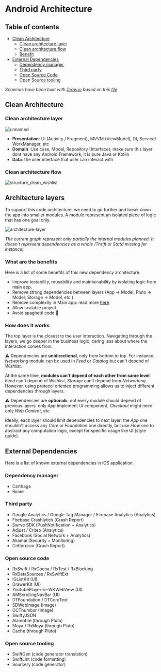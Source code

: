 
# Android Architecture

## Table of contents
<!-- TOC -->

- [Clean Architecture](#Clean-Architecture)
    - [Clean architecture layer](#Clean-architecture-layer)
    - [Clean architecture flow](#Clean-architecture-flow)
    - [Benefit](#How-does-it-works)
- [External Dependencies](#external-dependencies)
    - [Dependency manager](#dependency-manager)
    - [Third party](#third-party)
    - [Open Source Code](#open-source-code)
    - [Open Source tooling](#open-source-tooling)

_Schemas have been built with [Draw.io](https://draw.io) based on this [file](./assets/20191204-ios-architecture.drawio)_

## Clean Architecture

### Clean architecture layer

![unnamed](https://user-images.githubusercontent.com/71365481/122347718-876aa000-cf74-11eb-9fd7-6089b8b82d3d.png)
* __Presentation__: UI (Activity / Fragment), MVVM (ViewModel), DI, Service/ WorkManager, etc
* __Domain__: Use case, Model, Repository (Interface), make sure this layer dont have any Android Framework, it is pure Java or Kotlin
* __Data__: the user interface that user can interact with
### Clean architecture flow

![structure_clean_wishlist](https://user-images.githubusercontent.com/71365481/122355003-b9cbcb80-cf7b-11eb-9fc6-16e0942290ad.png)

## Architecture layers

To support this code architecture, we need to go further and break down the app into smaller modules. A module represent an isolated piece of logic that has one goal only.

![architecture-layer](./assets/20191204-architecture-layer.png)

_The current graph represent only partially the internal modules planned. It doesn't represent dependencies as a whole (Thrift or Statd missing for instance)_

### What are the benefits

Here is a list of some benefits of this new dependency architecture:

* Improve testability, reusability and maintainability by isolating logic from main app.
* Remove strong dependencies between layers (App -> Model, Pluto -> Model, Storage -> Model, etc.)
* Remove complexity in Main app: read more [here](./core-refactoring.md)
* Allow scalable project
* Avoid spaghetti code 🍝 

### How does it works

The top layer is the closest to the user interaction. Navigating through the layers, we go deeper in the business logic, caring less about where the interaction comes from. 

⚠️ Dependencies are __unidirectional__, only from bottom to top. For instance, _Networking_ module can be used in _Feed_ or _Catalog_ but can't depend of _Wishlist_. 

At the same time, __modules can't depend of each other from same level__: _Feed_ can't depend of _Wishlist_, _Storage_ can't depend from _Networking_. However, using protocol oriented programming allows us to inject different dependencies through layers.

⚠️ Dependencies are __optionals__: not every module should depend of previous layers: only _App_ implement _UI_ component, _Checkout_ might need only _Web Content_, etc.

Ideally, each layer should limit dependencies to next layer: the _App_ one shouldn't access any _Core_ or _Foundation_ one directly, but use _Flow_ one to abstract any computation logic, except for specific usage like UI (style guide).

## External Dependencies

Here is a list of known external dependencies in iOS application.

### Dependency manager
* Carthage
* Rome

### Third party

* Google Analytics / Google Tag Manager / Firebase Analytics (Analytics)
* Firebase Crashlytics (Crash Report)
* Swrve SDK (PushNotification + Analytics)
* Adjust / Criteo (Analytics)
* Facebook (Social Network + Analytics)
* Akamai (Security + Monitoring)
* Crittercism (Crash Report)

### Open source code

* RxSwift / RxCocoa / RxTest / RxBlocking
* RxDataSources / RxSwiftExt
* IGListKit (UI)
* DrawerKit (UI)
* YoutubePlayer-in-WKWebView (UI)
* AMScrollingNavBar (UI)
* DTFoundation / DTCoreText
* SDWebImage (Image)
* OCThumbor (Image)
* SwiftyJSON
* Alamofire (through Pluto)
* Moya / RxMoya (through Pluto)
* Cache (through Pluto)

### Open source tooling

* SwiftGen (code generator translation)
* SwiftLint (code formatting)
* Sourcery (code generator)
